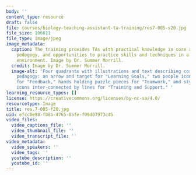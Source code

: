 ```yaml
---
body: ''
content_type: resource
draft: false
file: courses/biology-teaching-assistant-ta-training/res7-005-s20.jpg
file_size: 106611
file_type: image/jpeg
image_metadata:
  caption: The training provides TAs with practical knowledge in core areas of Biology
    pedogogy, and opportunities to practice skills and techniques in a supportive
    environment. Image by Dr. Summer Morrill.
  credit: Image by Dr. Summer Morrill.
  image-alt: 'Four quadrants with illustrations and text describing core areas of
    pedagogy: an arrow and target for "Learning Goals," two people icons in conversation
    for "Feedback," hands holding puzzle pieces for "Teamwork," and stylized people
    icons inter-connected by lines for "Training and Support." '
learning_resource_types: []
license: https://creativecommons.org/licenses/by-nc-sa/4.0/
resourcetype: Image
title: res.7-005-f20.jpg
uid: efcc0e98-fb8b-4765-8bfe-f09d07973c45
video_files:
  video_captions_file: ''
  video_thumbnail_file: ''
  video_transcript_file: ''
video_metadata:
  video_speakers: ''
  video_tags: ''
  youtube_description: ''
  youtube_id: ''
---
```

